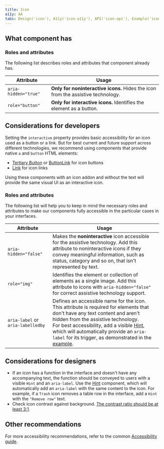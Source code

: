 ```yaml
---
title: Icon
a11y: AA
tabs: Design('icon'), A11y('icon-a11y'), API('icon-api'), Example('icon-code'), Changelog('icon-changelog')
---
```


## What component has

### Roles and attributes

The following list describes roles and attributes that component already has.

| Attribute            | Usage                                                                                                                                                                                                                     |
| -------------------- | ------------------------------------------------------------------------------------------------------------------------------------------------------------------------------------------------------------------------- |
| `aria-hidden="true"` | **Only for noninteractive icons.** Hides the icon from the assistive technology.  |
| `role="button"`      | **Only for interactive icons.** Identifies the element as a button. |

## Considerations for developers

Setting the `interactive` property provides basic accessibility for an icon used as a button or a link. But for best current and future support across different technologies, we recommend using components that provide native `a` and `button` HTML elements:

- [Tertiary Button](../../components/button/button) or [ButtonLink](../../components/button/button.md#button-with-link-styles) for icon buttons
- [Link](../../components/link/link) for icon links

Using these components with an icon addon and without the text will provide the same visual UI as an interactive icon.

### Roles and attributes

The following list will help you to keep in mind the necessary roles and attributes to make our components fully accessible in the particular cases in your interfaces.

| Attribute             | Usage                                                                                                                                                                                                                     |
| --------------------- | ------------------------------------------------------------------------------------------------------------------------------------------------------------------------------------------------------------------------- |
| `aria-hidden="false"` | Makes the **noninteractive** icon accessible for the assistive technology. Add this attribute to noninteractive icons if they convey meaningful information, such as status, category and so on, that isn't represented by text. |
| `role="img"`          | Identifies the element or collection of elements as a single image. Add this attribute to icons with `aria-hidden="false"` for correct assistive technology support. |
| `aria-label` or `aria-labelledby` | Defines an accessible name for the icon. This attribute is required for elements that don't have any text content and aren't hidden from the assistive technology. <br/>For best accessibility, add a visible [Hint](../../components/tooltip/tooltip), which will automatically provide an `aria-label` for its trigger, as demonstrated in the [example](./icon-code).  |

## Considerations for designers

- If an icon has a function in the interface and doesn't have any accompanying text, the function should be conveyed to users with a visible `Hint` and an `aria-label`. Use the [Hint](../../components/tooltip/tooltip) component, which will automatically add an `aria-label` with the same content to the icon. For example, if a `Trash` icon removes a table row in the interface, add a `Hint` with the `"Remove row"` text.
- Check icon contrast against background. [The contrast ratio should be at least 3:1](https://www.w3.org/WAI/WCAG21/Techniques/general/G207).

## Other recommendations

For more accessibility recommendations, refer to the common [Accessibility guide](/core-principles/a11y/a11y).
